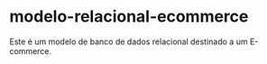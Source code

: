 # modelo-relacional-ecommerce
Este é um modelo de banco de dados relacional destinado a um E-commerce. 
